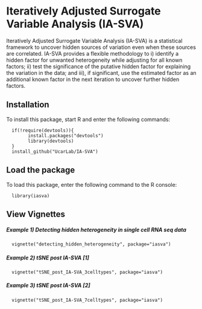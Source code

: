 # Iteratively Adjusted Surrogate Variable Analysis (IA-SVA)

Iteratively Adjusted Surrogate Variable Analysis (IA-SVA) is a statistical framework to uncover hidden sources of variation even when these sources are correlated. IA-SVA provides a flexible methodology to i) identify a hidden factor for unwanted heterogeneity while adjusting for all known factors; ii) test the significance of the putative hidden factor for explaining the variation in the data; and iii), if significant, use the estimated factor as an additional known factor in the next iteration to uncover further hidden factors.

## Installation

To install this package, start R and enter the following commands:

      if(!require(devtools)){
            install.packages("devtools")
            library(devtools)
      }
      install_github("UcarLab/IA-SVA")

## Load the package

To load this package, enter the following command to the R console:

      library(iasva)

## View Vignettes

##### Example 1) Detecting hidden heterogeneity in single cell RNA seq data

      vignette("detecting_hidden_heterogeneity", package="iasva")

##### Example 2) tSNE post IA-SVA [1]

      vignette("tSNE_post_IA-SVA_3celltypes", package="iasva")  

##### Example 3) tSNE post IA-SVA [2]

      vignette("tSNE_post_IA-SVA_7celltypes", package="iasva")  
  
